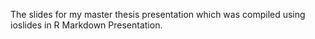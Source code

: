 The slides for my master thesis presentation which was compiled
using ioslides in R Markdown Presentation.

